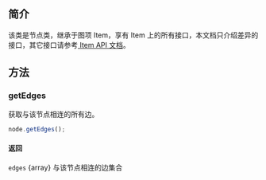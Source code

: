 <!--
 index: 4
 title: Node
 resource:
   jsFiles:
     - ${url.g6}
-->

## 简介

该类是节点类，继承于图项 Item，享有 Item 上的所有接口，本文档只介绍差异的接口，其它接口请参考[ Item API 文档](./item.html)。

## 方法

### getEdges
获取与该节点相连的所有边。

```js
node.getEdges();
```

#### 返回
`edges` {array} 与该节点相连的边集合